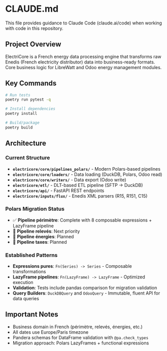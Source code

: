 # CLAUDE.md

This file provides guidance to Claude Code (claude.ai/code) when working with code in this repository.

## Project Overview

ElectriCore is a French energy data processing engine that transforms raw Enedis (French electricity distributor) data into business-ready formats. Core business logic for LibreWatt and Odoo energy management modules.

## Key Commands

```bash
# Run tests
poetry run pytest -q

# Install dependencies  
poetry install

# Build/package
poetry build
```

## Architecture

### Current Structure
- **`electricore/core/pipelines_polars/`** - Modern Polars-based pipelines
- **`electricore/core/loaders/`** - Data loading (DuckDB, Polars, Odoo read)
- **`electricore/core/writers/`** - Data export (Odoo write)
- **`electricore/etl/`** - DLT-based ETL pipeline (SFTP → DuckDB)
- **`electricore/api/`** - FastAPI REST endpoints
- **`electricore/inputs/flux/`** - Enedis XML parsers (R15, R151, C15)

### Polars Migration Status
- ✅ **Pipeline périmètre**: Complete with 8 composable expressions + LazyFrame pipeline
- 🔄 **Pipeline relevés**: Next priority  
- 🔄 **Pipeline énergies**: Planned
- 🔄 **Pipeline taxes**: Planned

### Established Patterns
- **Expressions pures**: `Fn(Series) -> Series` - Composable transformations
- **LazyFrame pipelines**: `Fn(LazyFrame) -> LazyFrame` - Optimized execution
- **Validation**: Tests include pandas comparison for migration validation
- **Query Builders**: `DuckDBQuery` and `OdooQuery` - Immutable, fluent API for data queries

## Important Notes

- Business domain in French (périmètre, relevés, énergies, etc.)
- All dates use Europe/Paris timezone
- Pandera schemas for DataFrame validation with `@pa.check_types`
- Migration approach: Polars LazyFrames + functional expressions